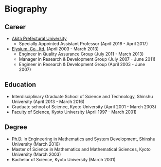 Biography
======================

Career
----------------------
- [Akita Prefectural University](http://www.akita-pu.ac.jp/)
  - Specially Appointed Assistant Professor (April 2016 - April 2017)
- [Elysium. Co., ltd.](http://www.elysium.co.jp/) (April 2003 - March 2013)
  - Engineer in Quality Assurance Group (July 2011 - March 2013)
  - Manager in Research & Development Group (July 2007 - June 2011)
  - Engineer in Research & Development Group (April 2003 - June 2007)

Education
----------------------
- Interdisciplinary Graduate School of Science and Technology, Shinshu University (April 2013 - March 2016)  
- Graduate school of Science, Kyoto University (April 2001 - March 2003)  
- Faculty of Science, Kyoto University (April 1997 - March 2001)  

Degree
----------------------
- Ph.D. in Engineering in Mathematics and System Development, Shinshu University (March 2016)
- Master of Science in Mathematics and Mathematical Sciences, Kyoto University (March 2003)
- Bachelor of Science, Kyoto University (March 2001)
